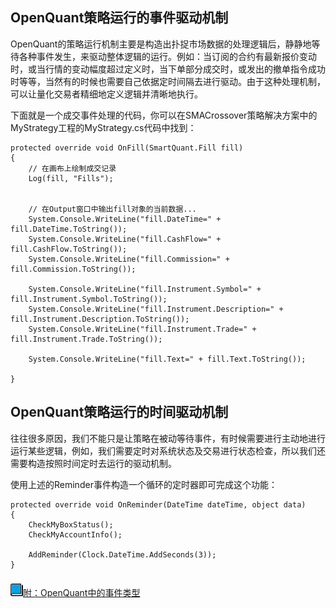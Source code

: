 ## OpenQuant策略运行的事件驱动机制

OpenQuant的策略运行机制主要是构造出扑捉市场数据的处理逻辑后，静静地等待各种事件发生，来驱动整体逻辑的运行。例如：当订阅的合约有最新报价变动时，或当行情的变动幅度超过定义时，当下单部分成交时，或发出的撤单指令成功时等等，当然有的时候也需要自己依据定时间隔去进行驱动。由于这种处理机制，可以让量化交易者精细地定义逻辑并清晰地执行。

下面就是一个成交事件处理的代码，你可以在SMACrossover策略解决方案中的MyStrategy工程的MyStrategy.cs代码中找到：

```
protected override void OnFill(SmartQuant.Fill fill)
{
    // 在画布上绘制成交记录
    Log(fill, "Fills");


    // 在Output窗口中输出fill对象的当前数据...
    System.Console.WriteLine("fill.DateTime=" + fill.DateTime.ToString());
    System.Console.WriteLine("fill.CashFlow=" + fill.CashFlow.ToString());
    System.Console.WriteLine("fill.Commission=" + fill.Commission.ToString());

    System.Console.WriteLine("fill.Instrument.Symbol=" + fill.Instrument.Symbol.ToString());
    System.Console.WriteLine("fill.Instrument.Description=" + fill.Instrument.Description.ToString());
    System.Console.WriteLine("fill.Instrument.Trade=" + fill.Instrument.Trade.ToString());

    System.Console.WriteLine("fill.Text=" + fill.Text.ToString());

}
```

## OpenQuant策略运行的时间驱动机制

往往很多原因，我们不能只是让策略在被动等待事件，有时候需要进行主动地进行运行某些逻辑，例如，我们需要定时对系统状态及交易进行状态检查，所以我们还需要构造按照时间定时去运行的驱动机制。

使用上述的Reminder事件构造一个循环的定时器即可完成这个功能：

```
protected override void OnReminder(DateTime dateTime, object data)
{
    CheckMyBoxStatus();
    CheckMyAccountInfo();

    AddReminder(Clock.DateTime.AddSeconds(3));
}
```

##### 

![](/icons/icon_book.png)[附：OpenQuant中的事件类型](/the-events-in-openquant.md)



